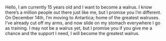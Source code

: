 Hello, I am currently 15 years old and I want to become a walrus. I know there’s a million people out there just like me, but I promise you I’m different. On December 14th, I’m moving to Antartica; home of the greatest walruses. I’ve already cut off my arms, and now slide on my stomach everywhere I go as training. I may not be a walrus yet, but I promise you if you give me a chance and the support I need, I will become the greatest walrus.
